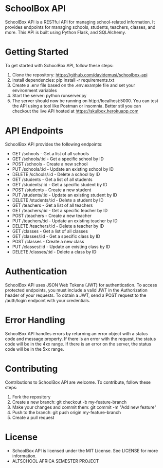 # SchoolBox API
SchoolBox API is a RESTful API for managing school-related information. It provides endpoints for managing schools, students, teachers, classes, and more. This API is built using Python Flask, and SQLAlchemy.

# Getting Started

To get started with SchoolBox API, follow these steps:

1. Clone the repository: https://github.com/davidemusi/schoolbox-api
2. Install dependencies: pip install -r requirements.txt
3. Create a .env file based on the .env.example file and set your environment variables
4. Start the server: python runserver.py
5. The server should now be running on http://localhost:5000. You can test the API using a tool like Postman or insomnia. Better stil you can checkout the live API hosted at https://skulbox.herokuapp.com

# API Endpoints

SchoolBox API provides the following endpoints:

- GET /schools - Get a list of all schools
- GET /schools/:id - Get a specific school by ID
- POST /schools - Create a new school
- PUT /schools/:id - Update an existing school by ID
- DELETE /schools/:id - Delete a school by ID
- GET /students - Get a list of all students
- GET /students/:id - Get a specific student by ID
- POST /students - Create a new student
- PUT /students/:id - Update an existing student by ID
- DELETE /students/:id - Delete a student by ID
- GET /teachers - Get a list of all teachers
- GET /teachers/:id - Get a specific teacher by ID
- POST /teachers - Create a new teacher
- PUT /teachers/:id - Update an existing teacher by ID
- DELETE /teachers/:id - Delete a teacher by ID
- GET /classes - Get a list of all classes
- GET /classes/:id - Get a specific class by ID
- POST /classes - Create a new class
- PUT /classes/:id - Update an existing class by ID
- DELETE /classes/:id - Delete a class by ID

# Authentication
SchoolBox API uses JSON Web Tokens (JWT) for authentication. To access protected endpoints, you must include a valid JWT in the Authorization header of your requests. To obtain a JWT, send a POST request to the /auth/login endpoint with your credentials.

# Error Handling

SchoolBox API handles errors by returning an error object with a status code and message property. If there is an error with the request, the status code will be in the 4xx range. If there is an error on the server, the status code will be in the 5xx range.

# Contributing

Contributions to SchoolBox API are welcome. To contribute, follow these steps:

1. Fork the repository
2. Create a new branch: git checkout -b my-feature-branch
3. Make your changes and commit them: git commit -m "Add new feature"
4. Push to the branch: git push origin my-feature-branch
5. Create a pull request

# License
- SchoolBox API is licensed under the MIT License. See LICENSE for more information.
- ALTSCHOOL AFRICA SEMESTER PROJECT
